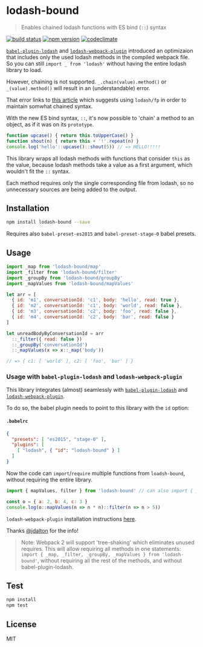 # lodash-bound

> Enables chained lodash functions with ES bind (`::`) syntax

[![build status](https://img.shields.io/travis/elado/lodash-bound/master.svg?style=flat-square)](https://travis-ci.org/elado/lodash-bound) [![npm version](https://img.shields.io/npm/v/lodash-bound.svg?style=flat-square)](https://www.npmjs.com/package/lodash-bound) [![codeclimate](https://img.shields.io/codeclimate/github/elado/lodash-bound.svg?style=flat-square)](https://codeclimate.com/github/elado/lodash-bound)

[`babel-plugin-lodash`](https://github.com/lodash/babel-plugin-lodash) and [`lodash-webpack-plugin`](https://github.com/lodash/lodash-webpack-plugin) introduced an optimizaion that includes only the used lodash methods in the compiled webpack file. So you can still `import _ from 'lodash'` without having the entire lodash library to load.

However, chaining is not supported. `_.chain(value).method()` or `_(value).method()` will result in an (understandable) error.

That error links to [this article](https://medium.com/making-internets/why-using-chain-is-a-mistake-9bc1f80d51ba) which suggests using `lodash/fp` in order to maintain somwhat chained syntax.

With the new ES bind syntax, `::`, it's now possible to 'chain' a method to an object, as if it was on its `prototype`.

```js
function upcase() { return this.toUpperCase() }
function shout(n) { return this + '!'.repeat(n) }
console.log('hello'::upcase()::shout(5)) // => HELLO!!!!!
```

This library wraps all lodash methods with functions that consider `this` as the value, because lodash methods take a value as a first argument, which wouldn't fit the `::` syntax.

Each method requires only the single corresponding file from lodash, so no unnecessary sources are being added to the output.

## Installation

```sh
npm install lodash-bound --save
```

Requires also `babel-preset-es2015` and `babel-preset-stage-0` babel presets.

## Usage

```js
import _map from 'lodash-bound/map'
import _filter from 'lodash-bound/filter'
import _groupBy from 'lodash-bound/groupBy'
import _mapValues from 'lodash-bound/mapValues'

let arr = [
  { id: 'm1', conversationId: 'c1', body: 'hello', read: true },
  { id: 'm2', conversationId: 'c1', body: 'world', read: false },
  { id: 'm3', conversationId: 'c2', body: 'foo', read: false },
  { id: 'm4', conversationId: 'c2', body: 'bar', read: false }
]

let unreadBodyByConversationId = arr
  ::_filter({ read: false })
  ::_groupBy('conversationId')
  ::_mapValues(x => x::_map('body'))

// => { c1: [ 'world' ], c2: [ 'foo', 'bar' ] }
```

### Usage with `babel-plugin-lodash` and `lodash-webpack-plugin`

This library integrates (almost) seamlessly with [`babel-plugin-lodash`](https://github.com/lodash/babel-plugin-lodash) and [`lodash-webpack-plugin`](https://github.com/lodash/lodash-webpack-plugin).

To do so, the babel plugin needs to point to this library with the `id` option:

#### `.babelrc`

```json
{
  "presets": [ "es2015", "stage-0" ],
  "plugins": [
    [ "lodash", { "id": "lodash-bound" } ]
  ]
}
```

Now the code can `import`/`require` multiple functions from `loadsh-bound`, without requiring the entire library.

```js
import { mapValues, filter } from 'lodash-bound' // can also import { _mapValues, _filter } from 'lodash-bound'

const o = { a: 2, b: 4, c: 3 }
console.log(o::mapValues(n => n * n)::filter(n => n > 5))
```

`lodash-webpack-plugin` installation instructions [here](https://github.com/lodash/lodash-webpack-plugin).

Thanks [@jdalton](https://github.com/jdalton) for the info!

> Note: Webpack 2 will support 'tree-shaking' which eliminates unused requires. This will allow requiring all methods in one statements: `import { _map, _filter, _groupBy, _mapValues } from 'lodash-bound'`, without requiring all the rest of the methods, and without babel-plugin-lodash.

## Test

```sh
npm install
npm test
```

## License

MIT
